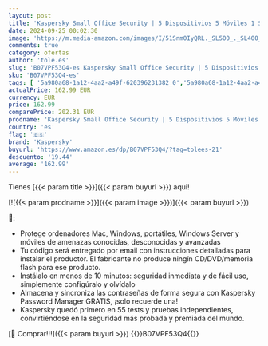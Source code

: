 ```yaml
---
layout: post
title: 'Kaspersky Small Office Security | 5 Dispositivios 5 Móviles 1 Servidor | 1 Año | PC / Mac / Android / Servidor | Código de activación vía correo electrónico'
date: 2024-09-25 00:02:30
image: 'https://m.media-amazon.com/images/I/51Snm0IyQRL._SL500_._SL400_.jpg'
comments: true
category: ofertas
author: 'tole.es'
slug: 'B07VPF53Q4-es Kaspersky Small Office Security | 5 Dispositivios 5...'
sku: 'B07VPF53Q4-es'
tags: [ '5a980a68-1a12-4aa2-a49f-620396231382_0','5a980a68-1a12-4aa2-a49f-620396231382_6701','Antivirus y seguridad informática','Arborist Merchandising Root','Descargar software','Self Service','Software','Special Features Stores','android','kaspersky','🇪🇸', ]
actualPrice: 162.99 EUR
currency: EUR
price: 162.99
comparePrice: 202.31 EUR
prodname: 'Kaspersky Small Office Security | 5 Dispositivios 5 Móviles 1 Servidor | 1 Año | PC / Mac / Android / Servidor | Código de activación vía correo electrónico'
country: 'es'
flag: '🇪🇸'
brand: 'Kaspersky'
buyurl: 'https://www.amazon.es/dp/B07VPF53Q4/?tag=tolees-21'
descuento: '19.44'
average: '162.99'
---
```


Tienes [{{< param title >}}]({{< param buyurl >}}) aqui!

[![{{< param prodname >}}]({{< param image >}})]({{< param buyurl >}})

🔎:

- Protege ordenadores Mac, Windows, portátiles, Windows Server y móviles de amenazas conocidas, desconocidas y avanzadas
- Tu código será entregado por email con instrucciones detalladas para instalar el productor. El fabricante no produce ningín CD/DVD/memoria flash para ese producto.
- Instálalo en menos de 10 minutos: seguridad inmediata y de fácil uso, simplemente configúralo y olvídalo
- Almacena y sincroniza las contraseñas de forma segura con Kaspersky Password Manager GRATIS, ¡solo recuerde una!
- Kaspersky quedó primero en 55 tests y pruebas independientes, convirtiéndose en la seguridad más probada y premiada del mundo.

[🛒 Comprar!!!]({{< param buyurl >}})
{{<world>}}B07VPF53Q4{{</world>}}
